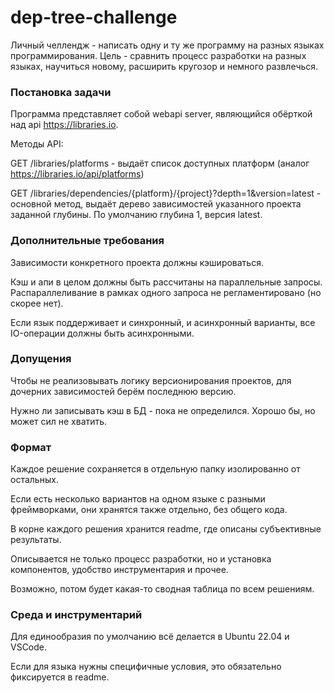 # dep-tree-challenge
Личный челлендж - написать одну и ту же программу на разных языках программирования.
Цель - сравнить процесс разработки на разных языках, научиться новому, расширить кругозор и немного развлечься.

### Постановка задачи
Программа представляет собой webapi server, являющийся обёрткой над api https://libraries.io.

Методы API:

GET /libraries/platforms - выдаёт список доступных платформ (аналог https://libraries.io/api/platforms)

GET /libraries/dependencies/{platform}/{project}?depth=1&version=latest - основной метод, выдаёт дерево зависимостей указанного проекта заданной глубины. По умолчанию глубина 1, версия latest.

### Дополнительные требования
Зависимости конкретного проекта должны кэшироваться.

Кэш и апи в целом должны быть рассчитаны на параллельные запросы. Распараллеливание в рамках одного запроса не регламентировано (но скорее нет).

Если язык поддерживает и синхронный, и асинхронный варианты, все IO-операции должны быть асинхронными.

### Допущения
Чтобы не реализовывать логику версионирования проектов, для дочерних зависимостей берём последнюю версию.

Нужно ли записывать кэш в БД - пока не определился. Хорошо бы, но может сил не хватить.

### Формат
Каждое решение сохраняется в отдельную папку изолированно от остальных.

Если есть несколько вариантов на одном языке с разными фреймворками, они хранятся также отдельно, без общего кода.

В корне каждого решения хранится readme, где описаны субъективные результаты.

Описывается не только процесс разработки, но и установка компонентов, удобство инструментария и прочее.

Возможно, потом будет какая-то сводная таблица по всем решениям.

### Среда и инструментарий
Для единообразия по умолчанию всё делается в Ubuntu 22.04 и VSCode.

Если для языка нужны специфичные условия, это обязательно фиксируется в readme.
